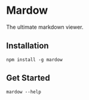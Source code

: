# Mardow

The ultimate markdown viewer.

## Installation

`npm install -g mardow`

## Get Started

`mardow --help`
